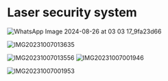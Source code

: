 <h1>Laser security system</h1>

<url>![WhatsApp Image 2024-08-26 at 03 03 17_9fa23d66](https://github.com/user-attachments/assets/a3de43c8-1be0-457e-8d00-e592c7d3f034)</url>

<url>![IMG20231007013635](https://github.com/user-attachments/assets/91a546a7-ce2c-4bf1-93ad-05339f3a9912)</url>

<url>![IMG20231007013556](https://github.com/user-attachments/assets/7b0b0ec7-8672-46bf-9ae7-c67ea7cab926)
<url>![IMG20231007001946](https://github.com/user-attachments/assets/3ac3af83-2767-4305-bd25-35c219a05872)</url>

<url>![IMG20231007001953](https://github.com/user-attachments/assets/512be6b3-5dd7-440d-8afc-0a695557ee29)</url>
